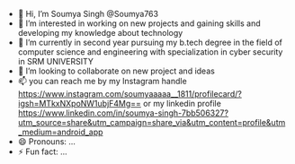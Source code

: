 - 👋 Hi, I’m Soumya Singh @Soumya763
- 👀 I’m interested in working on new projects and gaining skills and developing my knowledge about technology 
- 🌱 I’m currently in second year pursuing my  b.tech degree in the field of computer science and engineering with specialization in cyber security in SRM UNIVERSITY 
- 💞️ I’m looking to collaborate on new project and ideas
- 📫 you can reach me by my Instagram handle https://www.instagram.com/soumyaaaaa__1811/profilecard/?igsh=MTkxNXpoNW1ubjF4Mg== or my linkedin profile
https://www.linkedin.com/in/soumya-singh-7bb506327?utm_source=share&utm_campaign=share_via&utm_content=profile&utm_medium=android_app
- 😄 Pronouns: ...
- ⚡ Fun fact: ...

<!---
Soumya763/Soumya763 is a ✨ special ✨ repository because its `README.md` (this file) appears on your GitHub profile.
You can click the Preview link to take a look at your changes.
--->
